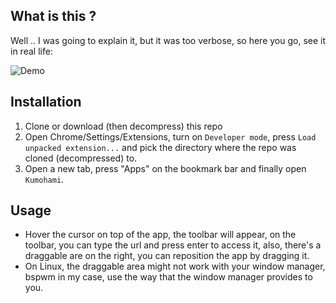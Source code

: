 ## What is this ?

Well .. I was going to explain it, but it was too verbose, so here you go, see it in real life:

![Demo](/demo.gif?raw=true)

## Installation

1. Clone or download (then decompress) this repo
2. Open Chrome/Settings/Extensions, turn on `Developer mode`, press `Load unpacked extension...` and pick the directory where the repo was cloned (decompressed) to.
3. Open a new tab, press "Apps" on the bookmark bar and finally open `Kumohami`.

## Usage

* Hover the cursor on top of the app, the toolbar will appear, on the toolbar, you can type the url and press enter to access it, also, there's a draggable are on the right, you can reposition the app by dragging it.
* On Linux, the draggable area might not work with your window manager, bspwm in my case, use the way that the window manager provides to you.

